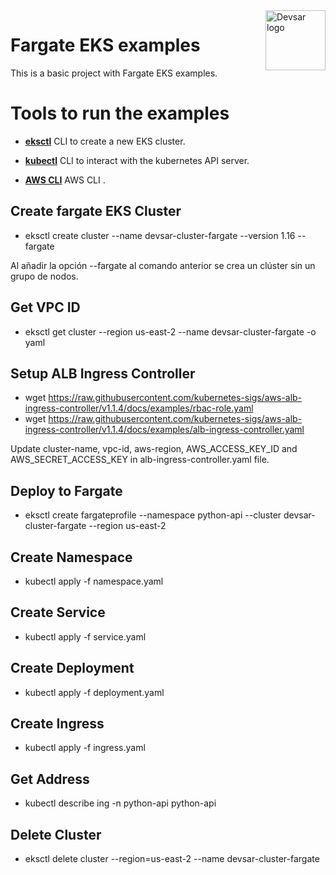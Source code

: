 <img src="https://devsar.s3-sa-east-1.amazonaws.com/logo_emails-02.png" alt="Devsar logo" title="Devsar Talks" align="right" height="96" width="96"/>

# Fargate EKS examples

This is a basic project with Fargate EKS examples.

# Tools to run the examples

- <a href="https://docs.aws.amazon.com/es_es/eks/latest/userguide/eksctl.html#installing-eksctl" target="_blank">**eksctl**</a> CLI to create a new EKS cluster.
- <a href="https://kubernetes.io/docs/tasks/tools/install-kubectl/" target="_blank">**kubectl**</a> CLI to interact with the kubernetes API server.

- <a href="https://docs.aws.amazon.com/es_es/cli/latest/userguide/cli-chap-install.html" target="_blank">**AWS CLI**</a> AWS CLI .



## Create fargate EKS Cluster

- eksctl create cluster --name devsar-cluster-fargate --version 1.16 --fargate

Al añadir la opción --fargate al comando anterior se crea un clúster sin un grupo de nodos. 

## Get VPC ID

- eksctl get cluster --region us-east-2 --name devsar-cluster-fargate -o yaml

## Setup ALB Ingress Controller

- wget https://raw.githubusercontent.com/kubernetes-sigs/aws-alb-ingress-controller/v1.1.4/docs/examples/rbac-role.yaml
- wget https://raw.githubusercontent.com/kubernetes-sigs/aws-alb-ingress-controller/v1.1.4/docs/examples/alb-ingress-controller.yaml

Update cluster-name, vpc-id, aws-region, AWS_ACCESS_KEY_ID and AWS_SECRET_ACCESS_KEY in alb-ingress-controller.yaml file.


## Deploy to Fargate

- eksctl create fargateprofile --namespace python-api --cluster devsar-cluster-fargate --region us-east-2

## Create Namespace

- kubectl apply -f namespace.yaml

## Create Service

- kubectl apply -f service.yaml


## Create Deployment

- kubectl apply -f deployment.yaml


## Create Ingress

- kubectl apply -f ingress.yaml

## Get Address
- kubectl describe ing -n python-api python-api

## Delete Cluster
- eksctl delete cluster --region=us-east-2 --name devsar-cluster-fargate




